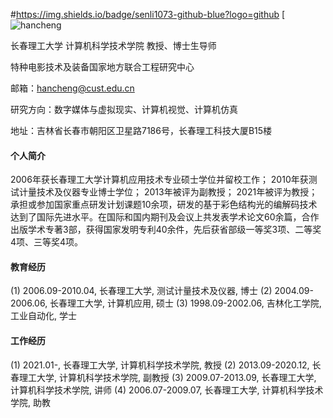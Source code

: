 
#https://img.shields.io/badge/senli1073-github-blue?logo=github
[![hancheng](https://github.com/hanchengLab)

长春理工大学 计算机科学技术学院 教授、博士生导师

特种电影技术及装备国家地方联合工程研究中心

邮箱：hancheng@cust.edu.cn

研究方向：数字媒体与虚拟现实、计算机视觉、计算机仿真

地址：吉林省长春市朝阳区卫星路7186号，长春理工科技大厦B15楼

#### 个人简介
2006年获长春理工大学计算机应用技术专业硕士学位并留校工作；
2010年获测试计量技术及仪器专业博士学位；
2013年被评为副教授；
2021年被评为教授；
       承担或参加国家重点研发计划课题10余项，研发的基于彩色结构光的编解码技术达到了国际先进水平。在国际和国内期刊及会议上共发表学术论文60余篇，合作出版学术专著3部，获得国家发明专利40余件，先后获省部级一等奖3项、二等奖4项、三等奖4项。


#### 教育经历
(1) 2006.09-2010.04, 长春理工大学, 测试计量技术及仪器, 博士
(2) 2004.09-2006.06, 长春理工大学, 计算机应用, 硕士
(3) 1998.09-2002.06, 吉林化工学院, 工业自动化, 学士

#### 工作经历
(1) 2021.01-, 长春理工大学, 计算机科学技术学院, 教授
(2) 2013.09-2020.12, 长春理工大学, 计算机科学技术学院, 副教授
(3) 2009.07-2013.09, 长春理工大学, 计算机科学技术学院, 讲师
(4) 2006.07-2009.07, 长春理工大学, 计算机科学技术学院, 助教


